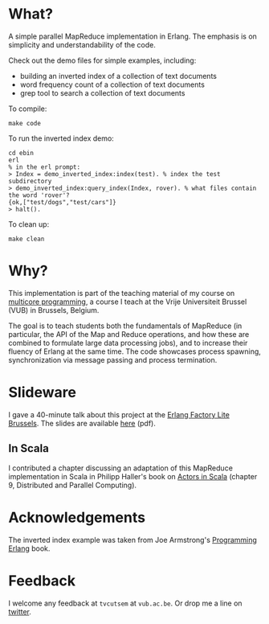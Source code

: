What?
=====

A simple parallel MapReduce implementation in Erlang.
The emphasis is on simplicity and understandability of the code.

Check out the demo files for simple examples, including:
  
  *  building an inverted index of a collection of text documents
  *  word frequency count of a collection of text documents
  *  grep tool to search a collection of text documents

To compile:

	make code

To run the inverted index demo:

	cd ebin
	erl
	% in the erl prompt:
	> Index = demo_inverted_index:index(test). % index the test subdirectory
	> demo_inverted_index:query_index(Index, rover). % what files contain the word 'rover'?
    {ok,["test/dogs","test/cars"]}
    > halt().

To clean up:

	make clean

Why?
====

This implementation is part of the teaching material of my course on [multicore programming](http://soft.vub.ac.be/~tvcutsem/multicore), a course I teach at the Vrije Universiteit Brussel (VUB) in Brussels, Belgium.

The goal is to teach students both the fundamentals of MapReduce (in particular, the API of the Map and Reduce operations, and how these are combined to formulate large data processing jobs), and to increase their fluency of Erlang at the same time. The code showcases process spawning, synchronization via message passing and process termination.

Slideware
=========

I gave a 40-minute talk about this project at the [Erlang Factory Lite Brussels](https://www.erlang-factory.com/conference/Brussels). The slides are available [here](http://soft.vub.ac.be/~tvcutsem/invokedynamic/presentations/tvcutsem_MapReduce_ErlangFactory.pdf) (pdf).

In Scala
--------

I contributed a chapter discussing an adaptation of this MapReduce implementation in Scala in Philipp Haller's book on [Actors in Scala](http://www.artima.com/shop/actors_in_scala) (chapter 9, Distributed and Parallel Computing).

Acknowledgements
================

The inverted index example was taken from Joe Armstrong's [Programming Erlang](http://pragprog.com/book/jaerlang/programming-erlang) book.

Feedback
========

I welcome any feedback at `tvcutsem` at `vub.ac.be`. Or drop me a line on [twitter](https://twitter.com/#!/tvcutsem).
